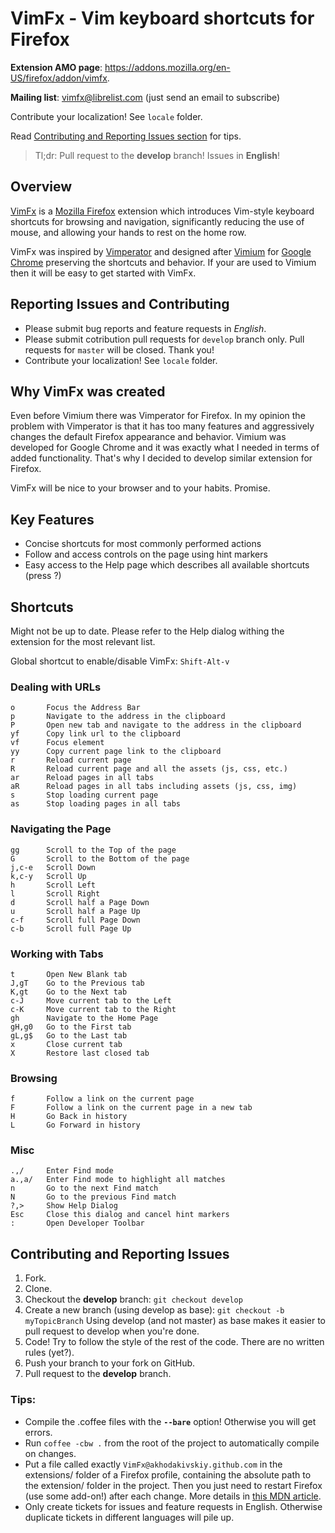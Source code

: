 # VimFx - Vim keyboard shortcuts for Firefox

**Extension AMO page**: https://addons.mozilla.org/en-US/firefox/addon/vimfx.

**Mailing list**: [vimfx@librelist.com](mailto:vimfx@librelist.com?subject=Subscribe) (just send an email to subscribe)

Contribute your localization! See `locale` folder.

Read [Contributing and Reporting Issues section](#contributing-and-reporting-issues) for tips.
> Tl;dr: Pull request to the **develop** branch! Issues in **English**!

## Overview

[VimFx](https://addons.mozilla.org/en-US/firefox/addon/vimfx/)
is a [Mozilla Firefox](https://www.mozilla.org/en-US/firefox/fx/#desktop)
extension which introduces Vim-style keyboard shortcuts for browsing and navigation,
significantly reducing the use of mouse, and allowing your hands to rest on the home row.

VimFx was inspired by [Vimperator](http://www.vimperator.org/)
and designed after [Vimium](http://vimium.github.com/) for
[Google Chrome](https://www.google.com/intl/en/chrome/browser/) preserving the shortcuts and behavior.
If your are used to Vimium then it will be easy to get started with VimFx.

## Reporting Issues and Contributing

- Please submit bug reports and feature requests in *English*.
- Please submit cotribution pull requests for `develop` branch only. Pull requests for `master` will be closed. Thank you!
- Contribute your localization! See `locale` folder.

## Why VimFx was created

Even before Vimium there was Vimperator for Firefox.  In my opinion the problem
with Vimperator is that it has too many features and aggressively changes
the default Firefox appearance and behavior. Vimium was developed for Google Chrome
and it was exactly what I needed in terms of added functionality. That's why I decided
to develop similar extension for Firefox.

VimFx will be nice to your browser and to your habits. Promise.

## Key Features

- Concise shortcuts for most commonly performed actions
- Follow and access controls on the page using hint markers
- Easy access to the Help page which describes all available shortcuts (press ?)

## Shortcuts

Might not be up to date. Please refer to the Help dialog withing the extension
for the most relevant list.

Global shortcut to enable/disable VimFx: `Shift-Alt-v`

### Dealing with URLs

    o       Focus the Address Bar
    p       Navigate to the address in the clipboard
    P       Open new tab and navigate to the address in the clipboard
    yf      Copy link url to the clipboard
    vf      Focus element
    yy      Copy current page link to the clipboard
    r       Reload current page
    R       Reload current page and all the assets (js, css, etc.)
    ar      Reload pages in all tabs
    aR      Reload pages in all tabs including assets (js, css, img)
    s       Stop loading current page
    as      Stop loading pages in all tabs

### Navigating the Page

    gg      Scroll to the Top of the page
    G       Scroll to the Bottom of the page
    j,c-e   Scroll Down
    k,c-y   Scroll Up
    h       Scroll Left
    l       Scroll Right
    d       Scroll half a Page Down
    u       Scroll half a Page Up
    c-f     Scroll full Page Down
    c-b     Scroll full Page Up

### Working with Tabs

    t       Open New Blank tab
    J,gT    Go to the Previous tab
    K,gt    Go to the Next tab
    c-J     Move current tab to the Left
    c-K     Move current tab to the Right
    gh      Navigate to the Home Page
    gH,g0   Go to the First tab
    gL,g$   Go to the Last tab
    x       Close current tab
    X       Restore last closed tab

### Browsing

    f       Follow a link on the current page
    F       Follow a link on the current page in a new tab
    H       Go Back in history
    L       Go Forward in history

### Misc

    .,/     Enter Find mode
    a.,a/   Enter Find mode to highlight all matches
    n       Go to the next Find match
    N       Go to the previous Find match
    ?,>     Show Help Dialog
    Esc     Close this dialog and cancel hint markers
    :       Open Developer Toolbar

## Contributing and Reporting Issues

1. Fork.
2. Clone.
3. Checkout the **develop** branch: `git checkout develop`
4. Create a new branch (using develop as base): `git checkout -b myTopicBranch`
   Using develop (and not master) as base makes it easier to pull request to develop when you're done.
5. Code! Try to follow the style of the rest of the code. There are no written rules (yet?).
6. Push your branch to your fork on GitHub.
7. Pull request to the **develop** branch.

### Tips:

- Compile the .coffee files with the **`--bare`** option! Otherwise you will get errors.
- Run `coffee -cbw .` from the root of the project to automatically compile on changes.
- Put a file called exactly `VimFx@akhodakivskiy.github.com` in the extensions/ folder of a Firefox
  profile, containing the absolute path to the extension/ folder in the project. Then you just need
  to restart Firefox (use some add-on!) after each change. More details in [this MDN article][mdn-extdevenv].
- Only create tickets for issues and feature requests in English. Otherwise duplicate 
  tickets in different languages will pile up.

[mdn-extdevenv]: https://developer.mozilla.org/en-US/docs/Setting_up_extension_development_environment#Firefox_extension_proxy_file
